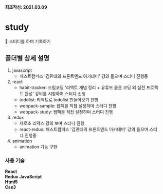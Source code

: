 **최초작성: 2021.03.09**

# study

📝 스터디를 하며 기록하기

## 폴더별 상세 설명

1. javascript
   - 패스트캠퍼스 '김민태의 프론트엔드 아카데미' 강의 들으며 스터디 진행중
2. react
   - habit-tracker: 드림코딩 '리액트 개념 정리 + 유튜브 클론 코딩 외 실전 프로젝트 완성' 강의를 시청하며 스터디 진행
   - todolist: 리액트로 todolist 만들어보기 진행
   - webpack-sample: 웹팩을 직접 설정하며 스터디 진행
   - webpack-study: 웹팩을 직접 설정하며 스터디 진행
3. redux
   - 제로초 리덕스 강의 보며 스터디 진행
   - react-redux: 패스트캠퍼스 '김민태의 프론트엔드 아카데미' 강의 들으며 스터디 진행중
4. animation
   - animation 기능 구현

### 사용 기술

**React**  
**Redux**
**JavaScript**  
**Html5**  
**Css3**

